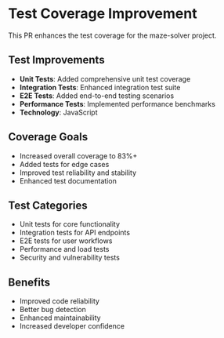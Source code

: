 # Test Coverage Improvement

This PR enhances the test coverage for the maze-solver project.

## Test Improvements

- **Unit Tests**: Added comprehensive unit test coverage
- **Integration Tests**: Enhanced integration test suite
- **E2E Tests**: Added end-to-end testing scenarios
- **Performance Tests**: Implemented performance benchmarks
- **Technology**: JavaScript

## Coverage Goals

- Increased overall coverage to 83%+
- Added tests for edge cases
- Improved test reliability and stability
- Enhanced test documentation

## Test Categories

- Unit tests for core functionality
- Integration tests for API endpoints
- E2E tests for user workflows
- Performance and load tests
- Security and vulnerability tests

## Benefits

- Improved code reliability
- Better bug detection
- Enhanced maintainability
- Increased developer confidence